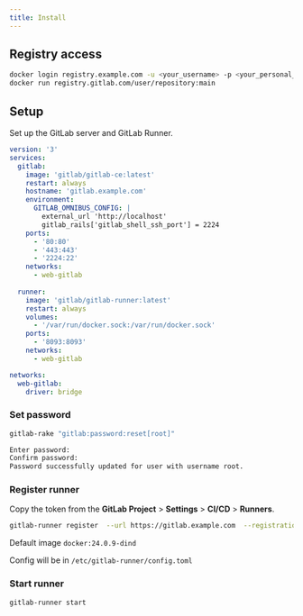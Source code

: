 ```yaml
---
title: Install
---
```


## Registry access

```bash
docker login registry.example.com -u <your_username> -p <your_personal_access_token>
docker run registry.gitlab.com/user/repository:main
```

## Setup

Set up the GitLab server and GitLab Runner.

```yaml title="docker-compose.yml"
version: '3'
services:
  gitlab:
    image: 'gitlab/gitlab-ce:latest'
    restart: always
    hostname: 'gitlab.example.com'
    environment:
      GITLAB_OMNIBUS_CONFIG: |
        external_url 'http://localhost'
        gitlab_rails['gitlab_shell_ssh_port'] = 2224
    ports:
      - '80:80'
      - '443:443'
      - '2224:22'
    networks:
      - web-gitlab
    
  runner:
    image: 'gitlab/gitlab-runner:latest'
    restart: always
    volumes:
      - '/var/run/docker.sock:/var/run/docker.sock'
    ports:
      - '8093:8093'
    networks:
      - web-gitlab

networks:
  web-gitlab:
    driver: bridge
```

### Set password

```bash
gitlab-rake "gitlab:password:reset[root]"

Enter password:
Confirm password:
Password successfully updated for user with username root.
```

### Register runner

Copy the token from the **GitLab Project** > **Settings** > **CI/CD** > **Runners**.

```bash
gitlab-runner register  --url https://gitlab.example.com  --registration-token <TOKEN> --docker-privileged
```

Default image `docker:24.0.9-dind`

Config will be in `/etc/gitlab-runner/config.toml`

### Start runner

```bash
gitlab-runner start
```
